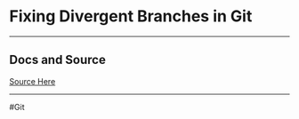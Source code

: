 # Fixing Divergent Branches in Git

---
## Docs and Source
[Source Here](https://stackoverflow.com/questions/13106179/fatal-not-possible-to-fast-forward-aborting/43460847#43460847)

---

#Git 